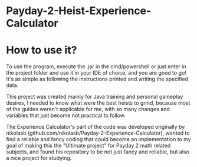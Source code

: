 # Payday-2-Heist-Experience-Calculator
# How to use it?
To use the program, execute the .jar in the cmd/powershell or just enter in the project folder and use it in your IDE of choice, and you are good to go! It's as simple as following the instructions printed and writing the specified data.

This project was created mainly for Java training and personal gameplay desires, I needed to know what were the best heists to grind, because most of the guides weren't applicable for me, with so many changes and variables that just become not practical to follow.

The Experience Calculator's part of the code was developed originally by nikolasb (github.com/nikolasb/Payday-2-Experience-Calculator), wanted to find a reliable and fancy coding that could become an implementation to my goal of making this the "Ultimate project" for Payday 2 math related subjects, and found his repository to be not just fancy and reliable, but also a nice project for studying.
